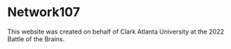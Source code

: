 # Network107
This website was created on behalf of Clark Atlanta University at the 2022 Battle of the Brains.
